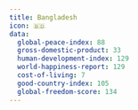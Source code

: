 ```yaml
---
title: Bangladesh
icon: 🇧🇩
data:
  global-peace-index: 88
  gross-domestic-product: 33
  human-development-index: 129
  world-happiness-report: 129
  cost-of-living: 7
  good-country-index: 105
  global-freedom-score: 134
---
```

